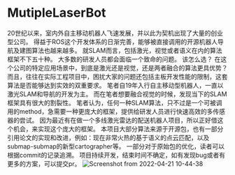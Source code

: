 # MutipleLaserBot
20世纪以来，室内外自主移动机器人飞速发展，并以此为契机出现了大量的创业型公司。
得益于ROS这个开发体系的日渐完善，能够被直接调用的开源机器人导航及建图算法也越来越多。
就SLAM而言，包括激光，视觉或者语义在内的算法框架不下五十种。
大多数的研发人员都会面临一个致命的问题。
该怎么选？
在这个公司的特定应用场景中，到底是激光还是视觉，还是两者融合的算法更具优势？
而且，往往在实际工程项目中，困扰大家的问题还包括主板开发性能的限制，这套算法是否能够达到实效的双重要求。
笔者自19年入行自主移动型机器人，一直以激光SLAM和导航的开发为主。
而在笔者想要融合视觉的时候，发现当下的SLAM框架具有很大的割裂性。
笔者认为，任何一种SLAM算法，只不过是一个可被调用的method，急需要一种更庞大的框架，提供给研发人员进行快速高效的多传感器的尝试。
因为最近有在做一个多线激光雷达的配送机器人项目，所以正好借这个机会，来实现这个庞大的框架。
本项目大部分算法来源于开源包，也有一部分引用论文的实现和改进，例如：现在非常火热的基于语义的点云匹配，以及submap-submap的新型cartographer等。
一部分对于原始包的优化，读者可以根据commit的记录追溯。
项目持续开发，结束时间不确定，如有发现bug或者有更多的方案，可以提交pr。
![Screenshot from 2022-04-21 10-44-38](https://user-images.githubusercontent.com/61740700/164361408-3b282c94-3882-46d2-9604-bf33fbad439a.png)
